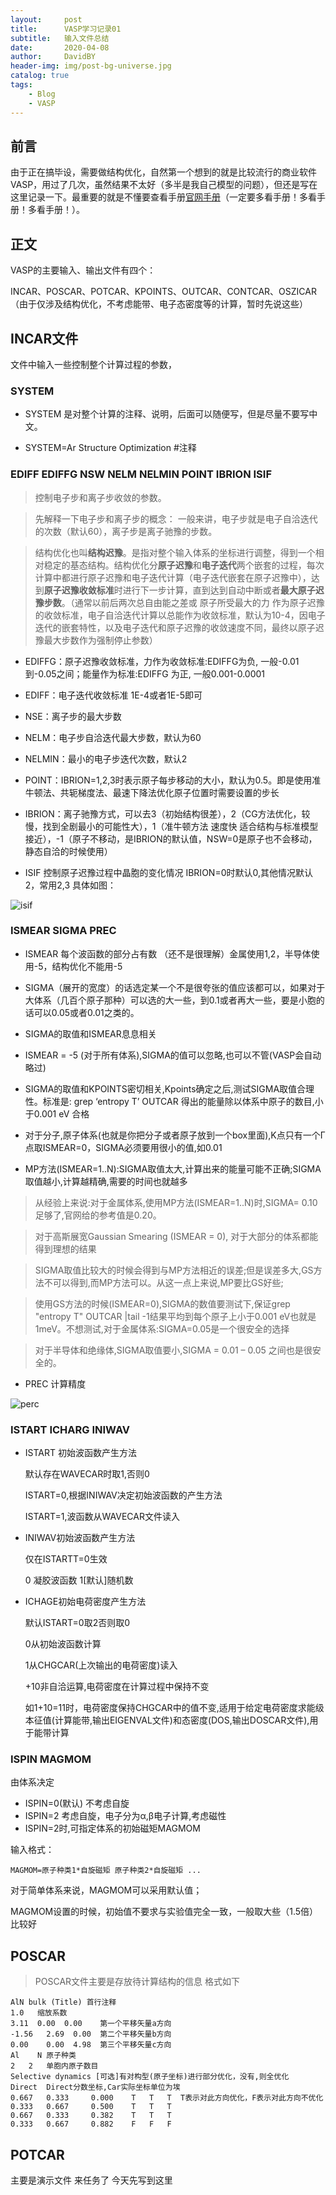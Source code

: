 ```yaml
---
layout:     post
title:      VASP学习记录01
subtitle:   输入文件总结
date:       2020-04-08
author:     DavidBY
header-img: img/post-bg-universe.jpg
catalog: true
tags:
    - Blog
    - VASP
---
```


## 前言
由于正在搞毕设，需要做结构优化，自然第一个想到的就是比较流行的商业软件VASP，用过了几次，虽然结果不太好（多半是我自己模型的问题），但还是写在这里记录一下。最重要的就是不懂要查看手册[官网手册](https://www.vasp.at/wiki/index.php/The_VASP_Manual)（一定要多看手册！多看手册！多看手册！）。

## 正文

VASP的主要输入、输出文件有四个：

INCAR、POSCAR、POTCAR、KPOINTS、OUTCAR、CONTCAR、OSZICAR（由于仅涉及结构优化，不考虑能带、电子态密度等的计算，暂时先说这些）

##  INCAR文件
文件中输入一些控制整个计算过程的参数，

### SYSTEM
  * SYSTEM 是对整个计算的注释、说明，后面可以随便写，但是尽量不要写中文。

* SYSTEM=Ar Structure Optimization #注释


### EDIFF EDIFFG NSW NELM NELMIN POINT IBRION  ISIF 
> 控制电子步和离子步收敛的参数。

>先解释一下电子步和离子步的概念： 一般来讲，电子步就是电子自洽迭代的次数（默认60），离子步是离子驰豫的步数。

>结构优化也叫**结构迟豫**。是指对整个输入体系的坐标进行调整，得到一个相对稳定的基态结构。结构优化分**原子迟豫**和**电子迭代**两个嵌套的过程，每次计算中都进行原子迟豫和电子迭代计算（电子迭代嵌套在原子迟豫中），达到**原子迟豫收敛标准**时进行下一步计算，直到达到自动中断或者**最大原子迟豫步数**。（通常以前后两次总自由能之差或 原子所受最大的力 作为原子迟豫的收敛标准，电子自洽迭代计算以总能作为收敛标准，默认为10-4，因电子迭代的嵌套特性，以及电子迭代和原子迟豫的收敛速度不同，最终以原子迟豫最大步数作为强制停止参数）

* EDIFFG：原子迟豫收敛标准，力作为收敛标准:EDIFFG为负, 一般-0.01到-0.05之间；能量作为标准:EDIFFG 为正, 一般0.001-0.0001

* EDIFF：电子迭代收敛标准 1E-4或者1E-5即可

* NSE：离子步的最大步数

* NELM：电子步自洽迭代最大步数，默认为60

* NELMIN：最小的电子步迭代次数，默认2

* POINT：IBRION=1,2,3时表示原子每步移动的大小，默认为0.5。即是使用准牛顿法、共轭梯度法、最速下降法优化原子位置时需要设置的步长

* IBRION：离子驰豫方式，可以去3（初始结构很差），2（CG方法优化，较慢，找到全剧最小的可能性大），1（准牛顿方法 速度快 适合结构与标准模型接近），-1（原子不移动，是IBRION的默认值，NSW=0是原子也不会移动，静态自洽的时候使用）

*  ISIF 控制原子迟豫过程中晶胞的变化情况 IBRION=0时默认0,其他情况默认2，常用2,3 具体如图：

 ![isif](/img/isif.jpg)


### ISMEAR SIGMA PREC
* ISMEAR 每个波函数的部分占有数 （还不是很理解）金属使用1,2，半导体使用-5，结构优化不能用-5

* SIGMA（展开的宽度）的话选定某一个不是很夸张的值应该都可以，如果对于大体系（几百个原子那种）可以选的大一些，到0.1或者再大一些，要是小胞的话可以0.05或者0.01之类的。

* SIGMA的取值和ISMEAR息息相关

* ISMEAR = -5 (对于所有体系),SIGMA的值可以忽略,也可以不管(VASP会自动略过)

* SIGMA的取值和KPOINTS密切相关,Kpoints确定之后,测试SIGMA取值合理性。标准是: grep ‘entropy T’ OUTCAR 得出的能量除以体系中原子的数目,小于0.001 eV 合格 

* 对于分子,原子体系(也就是你把分子或者原子放到一个box里面),K点只有一个Γ点取ISMEAR=0，SIGMA必须要用很小的值,如0.01
* MP方法(ISMEAR=1..N):SIGMA取值太大,计算出来的能量可能不正确;SIGMA取值越小,计算越精确,需要的时间也就越多 


>从经验上来说:对于金属体系,使用MP方法(ISMEAR=1..N)时,SIGMA= 0.10 足够了,官网给的参考值是0.20。

>对于高斯展宽Gaussian Smearing (ISMEAR = 0), 对于大部分的体系都能得到理想的结果 

>SIGMA取值比较大的时候会得到与MP方法相近的误差;但是误差多大,GS方法不可以得到,而MP方法可以。从这一点上来说,MP要比GS好些; 

>使用GS方法的时候(ISMEAR=0),SIGMA的数值要测试下,保证grep "entropy T" OUTCAR |tail -1结果平均到每个原子上小于0.001 eV也就是1meV。不想测试,对于金属体系:SIGMA=0.05是一个很安全的选择 

>对于半导体和绝缘体,SIGMA取值要小,SIGMA = 0.01 – 0.05 之间也是很安全的。

* PREC 计算精度
   
![perc](/img/prec.jpg)

### ISTART ICHARG INIWAV
* ISTART 初始波函数产生方法  

   默认存在WAVECAR时取1,否则0 

    ISTART=0,根据INIWAV决定初始波函数的产生方法

    ISTART=1,波函数从WAVECAR文件读入

* INIWAV初始波函数产生方法 

    仅在ISTARTT=0生效 

    0 凝胶波函数 
    1[默认]随机数

* ICHAGE初始电荷密度产生方法 

    默认ISTART=0取2否则取0 

    0从初始波函数计算 

    1从CHGCAR(上次输出的电荷密度)读入 

    +10非自洽运算,电荷密度在计算过程中保持不变 

    如1+10=11时，电荷密度保持CHGCAR中的值不变,适用于给定电荷密度求能级本征值(计算能带,输出EIGENVAL文件)和态密度(DOS,输出DOSCAR文件),用于能带计算

### ISPIN MAGMOM
由体系决定
* ISPIN=0(默认) 不考虑自旋 
* ISPIN=2 考虑自旋，电子分为α,β电子计算,考虑磁性 
* ISPIN=2时,可指定体系的初始磁矩MAGMOM

输入格式：

    MAGMOM=原子种类1*自旋磁矩 原子种类2*自旋磁矩 ...

对于简单体系来说，MAGMOM可以采用默认值；

MAGMOM设置的时候，初始值不要求与实验值完全一致，一般取大些（1.5倍）比较好

## POSCAR

> POSCAR文件主要是存放待计算结构的信息 格式如下
 
    AlN bulk (Title) 首行注释
    1.0   缩放系数
    3.11  0.00  0.00    第一个平移矢量a方向
    -1.56   2.69  0.00  第二个平移矢量b方向
    0.00    0.00  4.98  第三个平移矢量c方向
    Al    N 原子种类
    2   2   单胞内原子数目
    Selective dynamics [可选]有对构型(原子坐标)进行部分优化，没有,则全优化
    Direct  Direct分数坐标,Car实际坐标单位为埃
    0.667   0.333     0.000    T   T   T  T表示对此方向优化，F表示对此方向不优化
    0.333   0.667     0.500    T   T   T
    0.667   0.333     0.382    T   T   T
    0.333   0.667     0.882    F   F   F

## POTCAR

主要是演示文件  来任务了 今天先写到这里